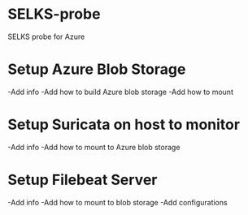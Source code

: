 # SELKS-probe
SELKS probe for Azure

# Setup Azure Blob Storage

-Add info
-Add how to build Azure blob storage
-Add how to mount

# Setup Suricata on host to monitor

-Add info
-Add how to mount to Azure blob storage



# Setup Filebeat Server

-Add info
-Add how to mount to blob storage
-Add configurations
